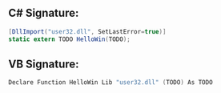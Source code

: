 
## C# Signature:
```cs
[DllImport("user32.dll", SetLastError=true)]
static extern TODO HelloWin(TODO);
```

## VB Signature:
```cs
Declare Function HelloWin Lib "user32.dll" (TODO) As TODO
```
